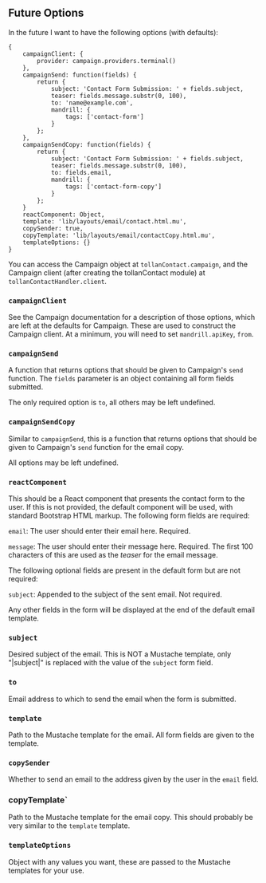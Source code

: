 Future Options
--------------

In the future I want to have the following options (with defaults):

	{
		campaignClient: {
			provider: campaign.providers.terminal()
		},
		campaignSend: function(fields) {
			return {
				subject: 'Contact Form Submission: ' + fields.subject,
				teaser: fields.message.substr(0, 100),
				to: 'name@example.com',
				mandrill: {
					tags: ['contact-form']
				}
			};
		},
		campaignSendCopy: function(fields) {
			return {
				subject: 'Contact Form Submission: ' + fields.subject,
				teaser: fields.message.substr(0, 100),
				to: fields.email,
				mandrill: {
					tags: ['contact-form-copy']
				}
			};
		}
		reactComponent: Object,
		template: 'lib/layouts/email/contact.html.mu',
		copySender: true,
		copyTemplate: 'lib/layouts/email/contactCopy.html.mu',
		templateOptions: {}
	}

You can access the Campaign object at `tollanContact.campaign`, and the Campaign client (after creating the tollanContact module) at `tollanContactHandler.client`.

### `campaignClient`

See the Campaign documentation for a description of those options, which are left at the defaults for Campaign. These are used to construct the Campaign client. At a minimum, you will need to set `mandrill.apiKey`, `from`.

### `campaignSend`

A function that returns options that should be given to Campaign's `send` function. The `fields` parameter is an object containing all form fields submitted.

The only required option is `to`, all others may be left undefined.

### `campaignSendCopy`

Similar to `campaignSend`, this is a function that returns options that should be given to Campaign's `send` function for the email copy.

All options may be left undefined.

### `reactComponent`

This should be a React component that presents the contact form to the user. If this is not provided, the default component will be used, with standard Bootstrap HTML markup. The following form fields are required:

`email`: The user should enter their email here. Required.

`message`: The user should enter their message here. Required. The first 100 characters of this are used as the *teaser* for the email message.

The following optional fields are present in the default form but are not required:

`subject`: Appended to the subject of the sent email. Not required.

Any other fields in the form will be displayed at the end of the default email template.

### `subject`

Desired subject of the email. This is NOT a Mustache template, only "|subject|" is replaced with the value of the `subject` form field.

### `to`

Email address to which to send the email when the form is submitted.

### `template`

Path to the Mustache template for the email. All form fields are given to the template.

### `copySender`

Whether to send an email to the address given by the user in the `email` field.

### copyTemplate`

Path to the Mustache template for the email copy. This should probably be very similar to the `template` template.

### `templateOptions`

Object with any values you want, these are passed to the Mustache templates for your use.
